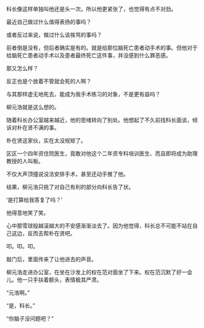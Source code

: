科长像这样单独叫他还是头一次。所以他更紧张了，也觉得有点不对劲。

最近自己做过什么值得表扬的事吗？

或者反过来说，做过什么该挨骂的事吗？

前者倒是没有，但后者确实是有的。就是给那位脑死亡患者动手术的事。但他对于给脑死亡患者动手术以及患者最终死亡这件事，并没感到什么罪恶感。

那又怎么样？

反正也是个放着不管就会死的人啊？

与其那样虚无地死去，能成为我手术练习的对象，不是更有益吗？

柳元浩就是这么想的。

随着科长办公室越来越近，他的思绪转向了别处。他想起了不久前找科长面谈，倾诉对朴在贤不满的事。

朴在贤这家伙，实在太没规矩了。

区区一个四年资住院医生，竟敢对他这个二年资专科培训医生、而且即将成为助理教授的人叫板。

不仅大声顶撞说没法安排手术，甚至还动手推了他。

结果，柳元浩只挑了对自己有利的部分向科长告了状。

‘是打算给我答复了吗？’

他得意地笑了笑。

心中那雪球般越滚越大的不安感渐渐淡去了。因为他觉得，科长总不可能不站在自己这边，反而去帮朴在贤吧。

叩。叩。叩。

敲门后，里面传来了让他进去的声音。

柳元浩走进办公室，在坐在沙发上的权在范对面坐了下来。权在范沉默了好一会儿。他一只手扶着额头，表情极其严肃。

“元浩啊。”

“是，科长。”

“你脑子没问题吧？”